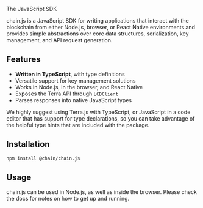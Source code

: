 The JavaScript SDK 

chain.js is a JavaScript SDK for writing applications that interact with the blockchain from either Node.js, browser, or React Native environments and provides simple abstractions over core data structures, serialization, key management, and API request generation.

## Features

- **Written in TypeScript**, with type definitions
- Versatile support for key management solutions
- Works in Node.js, in the browser, and React Native
- Exposes the Terra API through `LCDClient`
- Parses responses into native JavaScript types

We highly suggest using Terra.js with TypeScript, or JavaScript in a code editor that has support for type declarations, so you can take advantage of the helpful type hints that are included with the package.

## Installation

```sh
npm install @chain/chain.js
```

## Usage

chain.js can be used in Node.js, as well as inside the browser. Please check the docs for notes on how to get up and running.